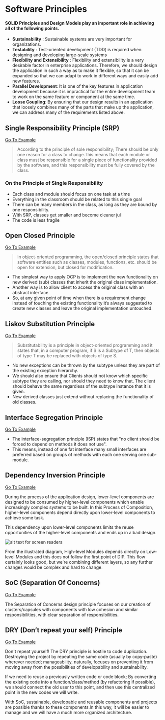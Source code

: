 # Software Principles
#### SOLID Principles and Design Models play an important role in achieving all of the following points.
* **Sustainability** : Sustainable systems are very important for organizations.</br>
* **Testability** : Test-oriented development (TDD) is required when designing and developing large-scale systems</br>
* **Flexibility and Extensibility** : Flexibility and extensibility is a very desirable factor in enterprise applications. Therefore, we should design the application in such a way as to make it flexible, so that it can be expanded so that we can adapt to work in different ways and easily add new features.</br>
* **Parallel Development**: It is one of the key features in application development because it is impractical for the entire development team to work on the same feature or component at the same time.</br>
* **Loose Coupling**: By ensuring that our design results in an application that loosely combines many of the parts that make up the application, we can address many of the requirements listed above.</br>
## Single Responsibility Principle (SRP)
[Go To Example](https://github.com/kadir-code/SolidPrinciples/tree/master/Solid_Principles/1_SingleResponsibility)
> According to the principle of sole responsibility;
There should be only one reason for a class to change.This means that each module or class must be responsible for a single piece of functionality provided by the software, and this responsibility must be fully covered by the class.
### On the Principle of Single Responsibility
* Each class and module should focus on one task at a time
* Everything in the classroom should be related to this single goal
* There can be many members in the class, as long as they are bound by one responsibility.
* With SRP, classes get smaller and become cleaner jul
* The code is less fragile

## Open Closed Principle
[Go To Example](https://github.com/kadir-code/SolidPrinciples/tree/master/Solid_Principles/2_OpenClosed)
> In object-oriented programming, the open/closed principle states that software entities such as classes, modules, functions, etc. should be open for extension, but closed for modification.
* The simplest way to apply OCP is to implement the new functionality on new derived (sub) classes that inherit the original class implementation.
* Another way is to allow client to access the original class with an abstract interface.
* So, at any given point of time when there is a requirement change instead of touching the existing functionality it’s always suggested to create new classes and leave the original implementation untouched.

## Liskov Substitution Principle
[Go To Example](https://github.com/kadir-code/SolidPrinciples/tree/master/Solid_Principles/4_LiskovSubstitution)

>  Substitutability is a principle in object-oriented programming and it states that, in a computer program, if S is a Subtype of T, then objects of type T may be replaced with objects of type S.
 * No new exceptions can be thrown by the subtype unless they are part of the existing exception hierarchy.
* We should also ensure that Clients should not know which specific subtype they are calling, nor should they need to know that. The client should behave the same regardless of the subtype instance that it is given.
* New derived classes just extend without replacing the functionality of old classes.
## Interface Segregation Principle
[Go To Example](https://github.com/kadir-code/SolidPrinciples/tree/master/Solid_Principles/3_InterfaceSegregation)

* The interface-segregation principle (ISP) states that "no client should be forced to depend on methods it does not use".
* This means, instead of one fat interface many small interfaces are preferred based on groups of methods with each one serving one sub-module.

## Dependency Inversion Principle 
[Go To Example](https://github.com/kadir-code/SolidPrinciples/tree/master/Solid_Principles/5_DependencyInversion)

During the process of the application design, lower-level components are designed to be consumed by higher-level components which enable increasingly complex systems to be built. In this Process of Composition, higher-level components depend directly upon lower-level components to achieve some task. 

This dependency upon lower-level components limits the reuse opportunities of the higher-level components and ends up in a bad design.

![alt text for screen readers](https://2.bp.blogspot.com/-t7SjX8d-qO4/WmelpGLuMYI/AAAAAAAApVg/w1dKddt0kLQvY5WZqdZcACx85tIlzuvPACLcBGAs/s1600/dependency%2Binversion%2Bprinciple.png "Text to show on mouseover")

From the illustrated diagram, High-level Modules depends directly on Low-level Modules and this does not follow the first point of DIP. 
This flow certainly looks good, but we're combining different layers, so any further changes would be complex and hard to change.
## SoC (Separation Of Concerns)
[Go To Example](https://github.com/kadir-code/SoftwarePrinciples/tree/master/SOC_SeparationOfConcernsPrinciple)

The Separation of Concerns design principle focuses on our creation of clusters/capsules with components with low cohesion and similar responsibilities, with clear separation of responsibilities.

## DRY (Don’t repeat your self) Principle
[Go To Example](https://github.com/kadir-code/SoftwarePrinciples/tree/master/DRY_Principle)

Don't repeat yourself! The DRY principle is hostile to code duplication. Destroying the project by repeating the same code (usually by copy-paste) wherever needed; manageability, naturally, focuses on preventing it from moving away from the possibilities of developability and sustainability.

If we need to reuse a previously written code or code block; By converting the existing code into a function/class/method (by refactoring if possible), we should connect the old user to this point, and then use this centralized point in the new codes we will write.

With SoC, sustainable, developable and reusable components and projects are possible thanks to these components.In this way, it will be easier to manage and we will have a much more organized architecture.
